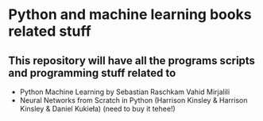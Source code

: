 #  Python and machine learning books related stuff
## This repository will have all the programs scripts and programming stuff related to 
- Python Machine Learning by Sebastian Raschkam Vahid Mirjalili
- Neural Networks
from Scratch in
Python (Harrison Kinsley & Harrison Kinsley & Daniel Kukieła) (need to buy it tehee!)